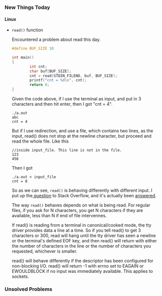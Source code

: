 ### New Things Today

#### Linux

* `read()` function

	Encountered a problem about read this day.
    
    ```C
    #define BUF_SIZE 10

    int main()
    {
            int cnt;
            char buf[BUF_SIZE];
            cnt = read(STDIN_FILENO, buf, BUF_SIZE);
            printf("cnt = %d\n", cnt);
            return 0;
    }
    ```
    
    Given the code above, if I use the terminal as input, and put in 3 characters and then hit enter, then I got "cnt = 4".
    
    ```
    ./a.out 
    abc
    cnt = 4
    ```
    But if I use redirection, and use a file, which contains two lines, as the input, read() does not stop at the newline character, but proceed and read the whole file. Like this
    
    ```
    //inside input_file. This line is not in the file.
    123
    456
    ```
    
    Then I got
	```
    ./a.out < input_file
    cnt = 8
    ```
    
    So as we can see, `read()` is behaving differently with different input. I put up the[ question](http://stackoverflow.com/questions/42777545/why-read-behaviour-changed-after-redirection) to Stack Overflow, and it's actually been [answered](http://stackoverflow.com/questions/8975521/read-from-stdin).
    
    The way `read()` behaves depends on what is being read. For regular files, if you ask for N characters, you get N characters if they are available, less than N if end of file intervennes.
    
    If read() is reading from a terminal in canonical/cooked mode, the tty driver provides data a line at a time. So if you tell read() to get 3 characters or 300, read will hang until the tty driver has seen a newline or the terminal's defined EOF key, and then read() will return with either the number of characters in the line or the number of characters you requested, whichever is smaller.
    
    read() will behave differently if the descriptor has been configured for non-blocking I/O. read() will return -1 with errno set to EAGAIN or EWOULDBLOCK if no input was immediately available. This applies to sockets.
    


### Unsolved Problems